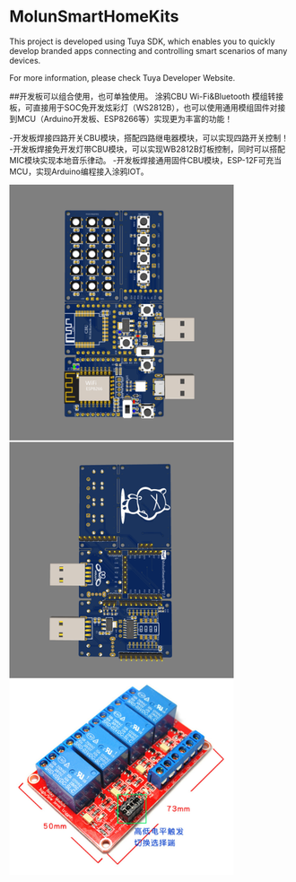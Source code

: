 # MolunSmartHomeKits

This project is developed using Tuya SDK, which enables you to quickly develop branded apps connecting and controlling smart scenarios of many devices.

For more information, please check Tuya Developer Website.

##开发板可以组合使用，也可单独使用。
涂鸦CBU Wi-Fi&Bluetooth 模组转接板，可直接用于SOC免开发炫彩灯（WS2812B），也可以使用通用模组固件对接到MCU（Arduino开发板、ESP8266等）实现更为丰富的功能！

-开发板焊接四路开关CBU模块，搭配四路继电器模块，可以实现四路开关控制！
-开发板焊接免开发灯带CBU模块，可以实现WB2812B灯板控制，同时可以搭配MIC模块实现本地音乐律动。
-开发板焊接通用固件CBU模块，ESP-12F可充当MCU，实现Arduino编程接入涂鸦IOT。



<p align="left">
<img width=400 src="Snipaste_2021-06-08_17-20-07.png" >
<img width=400 src="Snipaste_2021-06-08_17-21-02.png" >
<img width=400 src="Snipaste_2021-06-08_17-32-31.png" >
</p>

